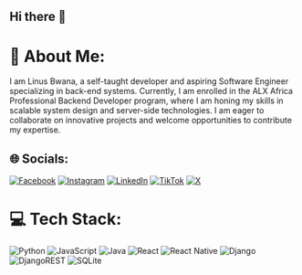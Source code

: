 ## Hi there 👋
# 💫 About Me:
I am Linus Bwana, a self-taught developer and aspiring Software Engineer specializing in back-end systems. Currently, I am enrolled in the ALX Africa Professional Backend Developer program, where I am honing my skills in scalable system design and server-side technologies. I am eager to collaborate on innovative projects and welcome opportunities to contribute my expertise.<br>
## 🌐 Socials:
[![Facebook](https://img.shields.io/badge/Facebook-%231877F2.svg?logo=Facebook&logoColor=white)](https://facebook.com/linusbwana) [![Instagram](https://img.shields.io/badge/Instagram-%23E4405F.svg?logo=Instagram&logoColor=white)](https://instagram.com/linusbwana) [![LinkedIn](https://img.shields.io/badge/LinkedIn-%230077B5.svg?logo=linkedin&logoColor=white)](https://linkedin.com/in/linus-bwana) [![TikTok](https://img.shields.io/badge/TikTok-%23000000.svg?logo=TikTok&logoColor=white)](https://tiktok.com/@linusbwana) [![X](https://img.shields.io/badge/X-black.svg?logo=X&logoColor=white)](https://x.com/linusbwana) 
# 💻 Tech Stack:
![Python](https://img.shields.io/badge/python-3670A0?style=for-the-badge&logo=python&logoColor=ffdd54) ![JavaScript](https://img.shields.io/badge/javascript-%23323330.svg?style=for-the-badge&logo=javascript&logoColor=%23F7DF1E) ![Java](https://img.shields.io/badge/java-%23ED8B00.svg?style=for-the-badge&logo=openjdk&logoColor=white) ![React](https://img.shields.io/badge/react-%2320232a.svg?style=for-the-badge&logo=react&logoColor=%2361DAFB) ![React Native](https://img.shields.io/badge/react_native-%2320232a.svg?style=for-the-badge&logo=react&logoColor=%2361DAFB) ![Django](https://img.shields.io/badge/django-%23092E20.svg?style=for-the-badge&logo=django&logoColor=white) ![DjangoREST](https://img.shields.io/badge/DJANGO-REST-ff1709?style=for-the-badge&logo=django&logoColor=white&color=ff1709&labelColor=gray) ![SQLite](https://img.shields.io/badge/sqlite-%2307405e.svg?style=for-the-badge&logo=sqlite&logoColor=white)
<!-- Proudly created with GPRM ( https://gprm.itsvg.in ) -->
